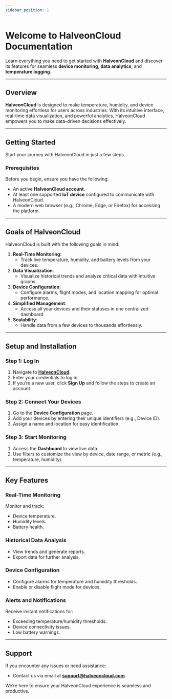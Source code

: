 ```yaml
---
sidebar_position: 1
---
```



# Welcome to HalveonCloud Documentation

Learn everything you need to get started with **HalveonCloud** and discover its features for seamless **device monitoring**, **data analytics**, and **temperature logging**.

---

## Overview

**HalveonCloud** is designed to make temperature, humidity, and device monitoring effortless for users across industries. With its intuitive interface, real-time data visualization, and powerful analytics, HalveonCloud empowers you to make data-driven decisions effectively.

---

## Getting Started

Start your journey with HalveonCloud in just a few steps.

### Prerequisites

Before you begin, ensure you have the following:
- An active **HalveonCloud account**.
- At least one supported **IoT device** configured to communicate with HalveonCloud.
- A modern web browser (e.g., Chrome, Edge, or Firefox) for accessing the platform.

---

## Goals of HalveonCloud

HalveonCloud is built with the following goals in mind:
1. **Real-Time Monitoring**:
   - Track live temperature, humidity, and battery levels from your devices.
2. **Data Visualization**:
   - Visualize historical trends and analyze critical data with intuitive graphs.
3. **Device Configuration**:
   - Configure alarms, flight modes, and location mapping for optimal performance.
4. **Simplified Management**:
   - Access all your devices and their statuses in one centralized dashboard.
5. **Scalability**:
   - Handle data from a few devices to thousands effortlessly.

---

## Setup and Installation

### Step 1: Log In

1. Navigate to **[HalveonCloud](https://halveoncloud.com)**.
2. Enter your credentials to log in.
3. If you’re a new user, click **Sign Up** and follow the steps to create an account.

### Step 2: Connect Your Devices

1. Go to the **Device Configuration** page.
2. Add your devices by entering their unique identifiers (e.g., Device ID).
3. Assign a name and location for easy identification.

### Step 3: Start Monitoring

1. Access the **Dashboard** to view live data.
2. Use filters to customize the view by device, date range, or metric (e.g., temperature, humidity).

---

## Key Features

### Real-Time Monitoring
Monitor and track:
- Device temperature.
- Humidity levels.
- Battery health.

### Historical Data Analysis
- View trends and generate reports.
- Export data for further analysis.

### Device Configuration
- Configure alarms for temperature and humidity thresholds.
- Enable or disable flight mode for devices.

### Alerts and Notifications
Receive instant notifications for:
- Exceeding temperature/humidity thresholds.
- Device connectivity issues.
- Low battery warnings.

---

## Support

If you encounter any issues or need assistance:
- Contact us via email at **support@halveoncloud.com**.

We’re here to ensure your HalveonCloud experience is seamless and productive.
